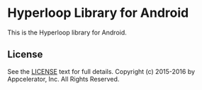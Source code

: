# Hyperloop Library for Android

This is the Hyperloop library for Android.

## License

See the [LICENSE](../LICENSE) text for full details.
Copyright (c) 2015-2016 by Appcelerator, Inc. All Rights Reserved.
